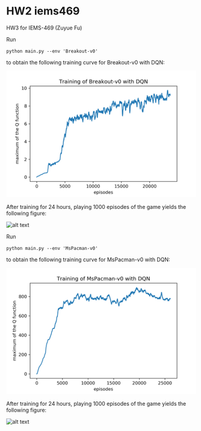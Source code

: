# HW2 iems469

HW3 for IEMS-469 (Zuyue Fu)

Run
```
python main.py --env 'Breakout-v0'
```
to obtain the following training curve for Breakout-v0 with DQN: 

![alt text](https://github.com/wuyuup/iems469/blob/master/hw3/breakout.png?raw=true)

After training for 24 hours, playing 1000 episodes of the game yields the following figure:

![alt text](https://github.com/wuyuup/iems469/blob/master/hw3/enjoy_breakout.png?raw=true)

Run
```
python main.py --env 'MsPacman-v0'
```
to obtain the following training curve for MsPacman-v0 with DQN: 

![alt text](https://github.com/wuyuup/iems469/blob/master/hw3/mspacman.png?raw=true)

After training for 24 hours, playing 1000 episodes of the game yields the following figure:

![alt text](https://github.com/wuyuup/iems469/blob/master/hw3/enjoy_mspacman.png?raw=true)
